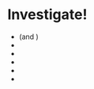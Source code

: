 # Investigate!

* [](Incompatible-Mods.md) (and [](Incompatible-Mods-List.md))
* [](Broken-Road-Assets.md)
* [](Broken-Vehicle-Assets.md)
* [](Broken-Building-Assets.md)
* [](Broken-District-Styles.md)
* [](Broken-Prop-Assets.md)
